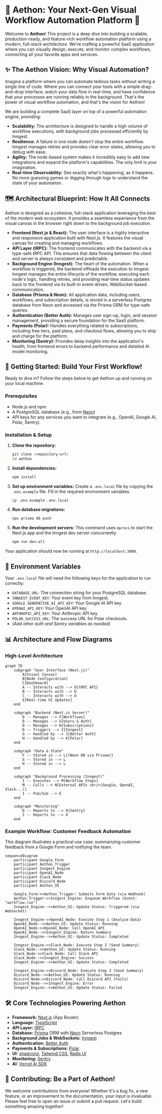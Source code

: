 # 🚀 Aethon: Your Next-Gen Visual Workflow Automation Platform 🚀

Welcome to **Aethon**! This project is a deep dive into building a scalable, production-ready, and feature-rich workflow automation platform using a modern, full-stack architecture. We're crafting a powerful SaaS application where you can visually design, execute, and monitor complex workflows, connecting all your favorite apps and services.

## ✨ The Aethon Vision: Why Visual Automation?

Imagine a platform where you can automate tedious tasks without writing a single line of code. Where you can connect your tools with a simple drag-and-drop interface, watch your data flow in real-time, and have confidence that your processes are running reliably in the background. That's the power of visual workflow automation, and that's the vision for Aethon!

We are building a complete SaaS layer on top of a powerful automation engine, providing:

-   **Scalability:** The architecture is designed to handle a high volume of workflow executions, with background jobs processed efficiently by Inngest.
-   **Resilience:** A failure in one node doesn't stop the entire workflow. Inngest manages retries and provides clear error states, allowing you to debug with ease.
-   **Agility:** The node-based system makes it incredibly easy to add new integrations and expand the platform's capabilities. The only limit is your imagination.
-   **Real-time Observability:** See exactly what's happening, as it happens. No more guessing games or digging through logs to understand the state of your automation.

## 🗺️ Architectural Blueprint: How It All Connects

Aethon is designed as a cohesive, full-stack application leveraging the best of the modern web ecosystem. It provides a seamless experience from the visual canvas in the browser right down to the background job execution.

-   **Frontend (Next.js & React):** The user interface is a highly interactive and responsive application built with Next.js. It features the visual canvas for creating and managing workflows.
-   **API Layer (tRPC):** The frontend communicates with the backend via a type-safe tRPC API. This ensures that data flowing between the client and server is always consistent and predictable.
-   **Background Engine (Inngest):** The heart of the automation. When a workflow is triggered, the backend offloads the execution to Inngest. Inngest manages the entire lifecycle of the workflow, executing each node's logic, handling retries, and providing real-time status updates back to the frontend via its built-in event-driven, WebSocket-based communication.
-   **Database (Prisma & Neon):** All application data, including users, workflows, and subscription details, is stored in a serverless Postgres database from Neon and accessed via the Prisma ORM for type-safe queries.
-   **Authentication (Better Auth):** Manages user sign-up, login, and session management, providing a secure foundation for the SaaS platform.
-   **Payments (Polar):** Handles everything related to subscriptions, including free tiers, paid plans, and checkout flows, allowing you to ship and charge for the platform.
-   **Monitoring (Sentry):** Provides deep insights into the application's health, from frontend errors to backend performance and detailed AI model monitoring.

## 🚀 Getting Started: Build Your First Workflow!

Ready to dive in? Follow the steps below to get Aethon up and running on your local machine.

### Prerequisites

-   Node.js and npm
-   A PostgreSQL database (e.g., from [Neon](https://neon.tech/))
-   API keys for any services you want to integrate (e.g., OpenAI, Google AI, Polar, Sentry).

### Installation & Setup

1.  **Clone the repository:**
    ```bash
    git clone <repository-url>
    cd aethon
    ```

2.  **Install dependencies:**
    ```bash
    npm install
    ```

3.  **Set up environment variables:**
    Create a `.env.local` file by copying the `.env.example` file. Fill in the required environment variables.
    ```bash
    cp .env.example .env.local
    ```

4.  **Run database migrations:**
    ```bash
    npx prisma db push
    ```

5.  **Run the development servers:**
    This command uses `mprocs` to start the Next.js app and the Inngest dev server concurrently.
    ```bash
    npm run dev:all
    ```

Your application should now be running at `http://localhost:3000`.

## 🔑 Environment Variables

Your `.env.local` file will need the following keys for the application to run correctly:

-   `DATABASE_URL`: The connection string for your PostgreSQL database.
-   `INNGEST_EVENT_KEY`: Your event key from Inngest.
-   `GOOGLE_GENERATIVE_AI_API_KEY`: Your Google AI API key.
-   `OPENAI_API_KEY`: Your OpenAI API key.
-   `ANTHROPIC_API_KEY`: Your Anthropic API key.
-   `POLAR_SUCCESS_URL`: The success URL for Polar checkouts.
-   *(Add other auth and Sentry variables as needed)*

## 📊 Architecture and Flow Diagrams

### High-Level Architecture

```mermaid
graph TD
    subgraph "User Interface (Next.js)"
        A[Visual Canvas]
        B[Node Configuration]
        C[Dashboard]
        A -- Interacts with --> D{tRPC API}
        B -- Interacts with --> D
        C -- Interacts with --> D
        E[Real-time UI Updates]
    end

    subgraph "Backend (Next.js Server)"
        D -- Manages --> F[Workflows]
        D -- Manages --> G[Users & Auth]
        D -- Manages --> H[Subscriptions]
        D -- Triggers --> I{Inngest}
        G -- Handled by --> J[Better Auth]
        H -- Handled by --> K[Polar]
    end

    subgraph "Data & State"
        F -- Stored in --> L[(Neon DB via Prisma)]
        G -- Stored in --> L
        H -- Stored in --> L
    end

    subgraph "Background Processing (Inngest)"
        I -- Executes --> M[Workflow Steps]
        M -- Calls --> N[External APIs <br/>(Google, OpenAI, Slack...)]
        I -- Pub/Sub --> E
    end

    subgraph "Monitoring"
        D -- Reports to --> O{Sentry}
        I -- Reports to --> O
    end
```

### Example Workflow: Customer Feedback Automation

This diagram illustrates a practical use case: summarizing customer feedback from a Google Form and notifying the team.

```mermaid
sequenceDiagram
    participant Google_Form
    participant Aethon_Trigger
    participant Inngest_Engine
    participant OpenAI_Node
    participant Slack_Node
    participant Discord_Node
    participant Aethon_UI

    Google_Form->>Aethon_Trigger: Submits Form Data (via Webhook)
    Aethon_Trigger->>Inngest_Engine: Enqueue Workflow (Event: "workflow.run")
    Inngest_Engine-->>Aethon_UI: Update Status: Triggered (via WebSocket)

    Inngest_Engine->>OpenAI_Node: Execute Step 1 (Analyze Data)
    OpenAI_Node-->>Aethon_UI: Update Status: Running
    OpenAI_Node->>OpenAI_Node: Call OpenAI API
    OpenAI_Node-->>Inngest_Engine: Return Summary
    Inngest_Engine-->>Aethon_UI: Update Status: Completed

    Inngest_Engine->>Slack_Node: Execute Step 2 (Send Summary)
    Slack_Node-->>Aethon_UI: Update Status: Running
    Slack_Node->>Slack_Node: Call Slack API
    Slack_Node-->>Inngest_Engine: Success
    Inngest_Engine-->>Aethon_UI: Update Status: Completed

    Inngest_Engine->>Discord_Node: Execute Step 3 (Send Summary)
    Discord_Node-->>Aethon_UI: Update Status: Running
    Discord_Node->>Discord_Node: Call Discord API (Fails)
    Discord_Node-->>Inngest_Engine: Error
    Inngest_Engine-->>Aethon_UI: Update Status: Failed
```

## 🛠️ Core Technologies Powering Aethon

-   **Framework:** [Next.js](https://nextjs.org/) (App Router)
-   **Language:** [TypeScript](https://www.typescriptlang.org/)
-   **API Layer:** [tRPC](https://trpc.io/)
-   **Database:** [Prisma](https://www.prisma.io/) ORM with [Neon](https://neon.tech/) Serverless Postgres
-   **Background Jobs & WebSockets:** [Inngest](https://www.inngest.com/)
-   **Authentication:** [Better Auth](https://github.com/polarsource/better-auth)
-   **Payments & Subscriptions:** [Polar](https://polar.sh/)
-   **UI:** [shadcn/ui](https://ui.shadcn.com/), [Tailwind CSS](https://tailwindcss.com/), [Radix UI](https://www.radix-ui.com/)
-   **Monitoring:** [Sentry](https://sentry.io/)
-   **AI:** [Vercel AI SDK](https://sdk.vercel.ai/docs)

## 👋 Contributing: Be a Part of Aethon!

We welcome contributions from everyone! Whether it's a bug fix, a new feature, or an improvement to the documentation, your input is invaluable. Please feel free to open an issue or submit a pull request. Let's build something amazing together!